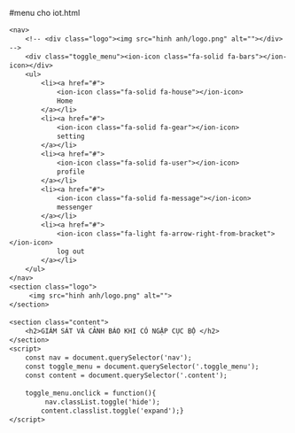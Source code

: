 #menu cho iot.html
  <!DOCTYPE html>
<html lang="en">
<head>
    <meta charset='utf-8'>
    <meta http-equiv='X-UA-Compatible' content='IE=edge'>
    <title>Page Title</title>
    <meta name='viewport' content='width=device-width, initial-scale=1'>
    <script src='main.js'></script>
    <link rel="stylesheet" type="text/css" href="style1.css">
    <link rel="stylesheet" href="https://site-assets.fontawesome.com/releases/v6.1.2/css/all.css">
</head>
<body>
    
    <nav>
        <!-- <div class="logo"><img src="hinh anh/logo.png" alt=""></div> -->
        <div class="toggle_menu"><ion-icon class="fa-solid fa-bars"></ion-icon></div>
        <ul>  
            <li><a href="#">  
                <ion-icon class="fa-solid fa-house"></ion-icon>
                Home
            </a></li>
            <li><a href="#">
                <ion-icon class="fa-solid fa-gear"></ion-icon>
                setting
            </a></li>
            <li><a href="#">
                <ion-icon class="fa-solid fa-user"></ion-icon>
                profile
            </a></li>
            <li><a href="#">
                <ion-icon class="fa-solid fa-message"></ion-icon>
                messenger
            </a></li>
            <li><a href="#">
                <ion-icon class="fa-light fa-arrow-right-from-bracket"></ion-icon>
                log out
            </a></li>
        </ul>
    </nav>
    <section class="logo">
         <img src="hinh anh/logo.png" alt="">
    </section>
    
    <section class="content">
        <h2>GIÁM SÁT VÀ CẢNH BÁO KHI CÓ NGẬP CỤC BỘ </h2>
    </section>
    <script>
        const nav = document.querySelector('nav');
        const toggle_menu = document.querySelector('.toggle_menu');
        const content = document.querySelector('.content');

        toggle_menu.onclick = function(){
             nav.classList.toggle('hide');
            content.classlist.toggle('expand');}
    </script>
   
</body>
</html>
